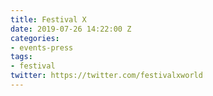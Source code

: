```yaml
---
title: Festival X
date: 2019-07-26 14:22:00 Z
categories:
- events-press
tags:
- festival
twitter: https://twitter.com/festivalxworld
---
```


